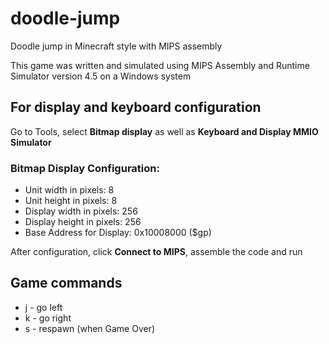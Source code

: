 # doodle-jump
Doodle jump in Minecraft style with MIPS assembly

This game was written and simulated using MIPS Assembly and Runtime Simulator version 4.5 on a Windows system

## For display and keyboard configuration
Go to Tools, select **Bitmap display** as well as **Keyboard and Display MMIO Simulator**
### Bitmap Display Configuration:
- Unit width in pixels: 8
- Unit height in pixels: 8
- Display width in pixels: 256
- Display height in pixels: 256
- Base Address for Display: 0x10008000 ($gp)

After configuration, click **Connect to MIPS**, assemble the code and run

## Game commands
- j - go left
- k - go right
- s - respawn (when Game Over)

